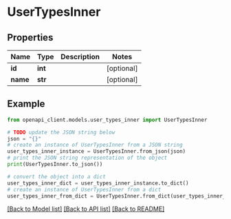 # UserTypesInner


## Properties

Name | Type | Description | Notes
------------ | ------------- | ------------- | -------------
**id** | **int** |  | [optional] 
**name** | **str** |  | [optional] 

## Example

```python
from openapi_client.models.user_types_inner import UserTypesInner

# TODO update the JSON string below
json = "{}"
# create an instance of UserTypesInner from a JSON string
user_types_inner_instance = UserTypesInner.from_json(json)
# print the JSON string representation of the object
print(UserTypesInner.to_json())

# convert the object into a dict
user_types_inner_dict = user_types_inner_instance.to_dict()
# create an instance of UserTypesInner from a dict
user_types_inner_from_dict = UserTypesInner.from_dict(user_types_inner_dict)
```
[[Back to Model list]](../README.md#documentation-for-models) [[Back to API list]](../README.md#documentation-for-api-endpoints) [[Back to README]](../README.md)


